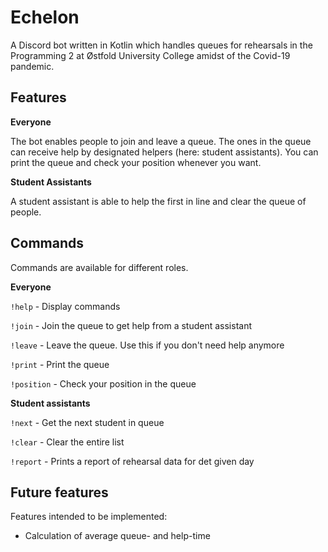 # Echelon
<!-- div align="center">
//TODO: Legge inn test coverage, Kotlin versjon, Discord4J versjon og antall forks/stjerner?
  <p>
    <a href="https://discord.gg/bRCvFy9"><img src="https://discordapp.com/api/guilds/222078108977594368/embed.png" alt="Discord server" /></a>
    <a href="https://www.npmjs.com/package/discord.js"><img src="https://img.shields.io/npm/dt/discord.js.svg?maxAge=3600" alt="NPM downloads" /></a>
  </p>
</div -->

A Discord bot written in Kotlin which handles queues for rehearsals in the Programming 2 at Østfold University College amidst of the Covid-19 pandemic. 

## Features

__Everyone__

The bot enables people to join and leave a queue. The ones in the queue can receive help by designated helpers (here: student assistants). You can print the queue and check your position whenever you want. 

__Student Assistants__

A student assistant is able to help the first in line and clear the queue of people. 

## Commands

Commands are available for different roles. 

__Everyone__

`!help` - Display commands

`!join` - Join the queue to get help from a student assistant

`!leave` - Leave the queue. Use this if you don't need help anymore

`!print` - Print the queue

`!position` - Check your position in the queue

__Student assistants__

`!next` - Get the next student in queue

`!clear` - Clear the entire list

`!report` - Prints a report of rehearsal data for det given day

## Future features

Features intended to be implemented:

* Calculation of average queue- and help-time

